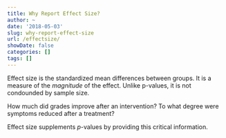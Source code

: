 ```yaml
---
title: Why Report Effect Size?
author: ~
date: '2018-05-03'
slug: why-report-effect-size
url: /effectsize/
showDate: false
categories: []
tags: []
---
```

Effect size is the standardized mean differences between groups. It is a measure of the *magnitude* of the effect. Unlike p-values, it is not condounded by sample size. 

How much did grades improve after an intervention? To what degree were symptoms reduced after a treatment?

Effect size supplements *p*-values by providing this critical information. 
